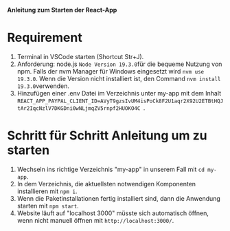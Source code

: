 **Anleitung zum Starten der React-App**
 
# Requirement
1. Terminal in VSCode starten (Shortcut Str+J). 
2. Anforderung: node.js `Node Version 19.3.0`für die bequeme Nutzung von npm. Falls der nvm Manager für Windows eingesetzt wird `nvm use 19.3.0`. Wenn die Version nicht installiert ist, den Command `nvm install 19.3.0`verwenden.
3. Hinzufügen einer .env Datei im Verzeichnis unter my-app mit dem Inhalt `REACT_APP_PAYPAL_CLIENT_ID=AVyT9gzsIvUM4isPoCk8F2U1aqr2X92U2ETBtHQJtAr2IqcNzlV7DKGDni0wNLjmqZV5rnpf2HUOKO4C
`.


# Schritt für Schritt Anleitung um zu starten

1. Wechseln ins richtige Verzeichnis "my-app" in unserem Fall mit `cd my-app`.
2. In dem Verzeichnis, die aktuellsten notwendigen Komponenten installieren mit `npm i`. 
2. Wenn die Paketinstallationen fertig installiert sind, dann die Anwendung starten mit `npm start`.
2. Website läuft auf "localhost 3000" müsste sich automatisch öffnen, wenn nicht manuell öffnen mit `http://localhost:3000/`. 
